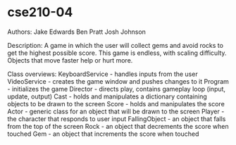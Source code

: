# cse210-04

Authors:
        Jake Edwards
        Ben Pratt
        Josh Johnson

Description:
        A game in which the user will collect gems and avoid rocks to get the highest possible score.
        This game is endless, with scaling difficulty. Objects that move faster help or hurt more.

Class overviews:
        KeyboardService     - handles inputs from the user
        VideoService        - creates the game window and pushes changes to it
        Program             - initializes the game
        Director            - directs play, contains gameplay loop (input, update, output)
        Cast                - holds and manipulates a dictionary containing objects to be drawn to the screen
        Score               - holds and manipulates the score
        Actor               - generic class for an object that will be drawn to the screen
            Player          - the character that responds to user input
            FallingObject   - an object that falls from the top of the screen
                Rock        - an object that decrements the score when touched
                Gem         - an object that increments the score when touched